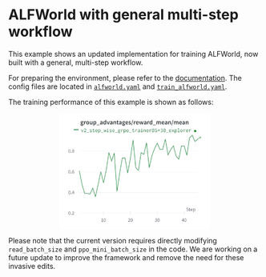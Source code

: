 # ALFWorld with general multi-step workflow

This example shows an updated implementation for training ALFWorld, now built with a general, multi-step workflow.

For preparing the environment, please refer to the [documentation](../../docs/sphinx_doc/source/tutorial/example_multi_turn.md).
The config files are located in [`alfworld.yaml`](alfworld.yaml) and [`train_alfworld.yaml`](train_alfworld.yaml).


The training performance of this example is shown as follows:

<div style="display: flex; justify-content: space-around; align-items: center;">
  <img src="../../docs/sphinx_doc/assets/alfworldv2_reward.png" alt="Reward Curve" style="width: 60%;">
</div>


Please note that the current version requires directly modifying `read_batch_size` and `ppo_mini_batch_size` in the code.
We are working on a future update to improve the framework and remove the need for these invasive edits.
